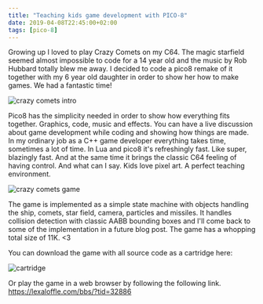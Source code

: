 ```yaml
---
title: "Teaching kids game development with PICO-8"
date: 2019-04-08T22:45:00+02:00
tags: [pico-8]
---
```


Growing up I loved to play Crazy Comets on my C64. The magic starfield seemed almost impossible to code for a 14 year old and the music by Rob Hubbard totally blew me away. I decided to code a pico8 remake of it together with my 6 year old daughter in order to show her how to make games. We had a fantastic time! 

![crazy comets intro](/crazy_intro.gif)

Pico8 has the simplicity needed in order to show how everything fits together. Graphics, code, music and effects. You can have a live discussion about game development while coding and showing how things are made. In my ordinary job as a C++ game developer everything takes time, sometimes a lot of time. In Lua and pico8 it's refreshingly fast. Like super, blazingly fast. And at the same time it brings the classic C64 feeling of having control. And what can I say. Kids love pixel art. A perfect teaching environment.

![crazy comets game](/crazy_game.gif)

The game is implemented as a simple state machine with objects handling the ship, comets, star field, camera, particles and missiles. It handles collision detection with classic AABB bounding boxes and I'll come back to some of the implementation in a future blog post. The game has a whopping total size of 11K. <3

You can download the game with all source code as a cartridge here:

![cartridge](/cart.p8.png)

Or play the game in a web browser by following the following link.   
<https://lexaloffle.com/bbs/?tid=32886>

 
